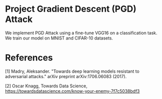 # Project Gradient Descent (PGD) Attack

We implement PGD Attack using a fine-tune VGG16 on a classification task. We train our model on MNIST and CIFAR-10 datasets.

# References

\[1] Madry, Aleksander. "Towards deep learning models resistant to adversarial attacks." arXiv preprint arXiv:1706.06083 (2017).

\[2] Oscar Knagg, Towards Data Science, https://towardsdatascience.com/know-your-enemy-7f7c5038bdf3